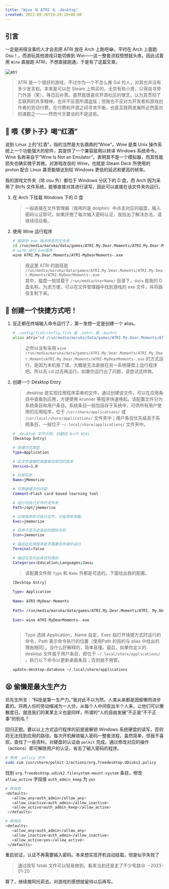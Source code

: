 ```yaml
---
title: "Wine 与 ATRI 与 .desktop"
created: 2022-09-26T19:29:10+08:00
---
```

## 引言
一定是闲得没事的人才会去把 ATRI 放在 Arch 上跑吧😂。平时在 Arch 上面跑 Osu！，而游玩其他游戏只能切换到 Win——这一整套流程想想就头疼。因此试着用 `Wine` 直接跑 ATRI，不想直接跑通，于是有了这篇文章。

![atri](https://ghproxy.com/github.com/levinion/blog-pic/blob/main/img/ss_47e1f809fa56ab6d48de3c66e3147585b4ee30a2.600x338.jpg)

> ATRI 是一个很好的游戏，不过作为一个不怎么推 Gal 的人，对其也并没有多少发言权。本来是可以在 Steam 上购买的，无奈有些小贵，只得自寻旁门外道（笑），等日后补票。虽然我很喜欢开源社区的理念，认为其贯彻了互联网的共享精神，也并不反感所谓盗版；但我也不反对为开发者和游戏创作者的劳动付费。在付费和开源之间寻求平衡，也是互联网发展所必然面对的课题之一——然而今天要谈的不是这些。

## 🍷 喂《萝卜子》喝“红酒”
说到 Linux 上的“红酒”，指的当然是大名鼎鼎的“Wine”。Wine 是类 Unix 操作系统上一个功能强大的软件，其提供了一个兼容层用以转译 Windows 系统命令。Wine 名称来自于“Wine Is Not an Emulator”，表明其不是一个模拟器，而其性能损失也确实微乎其微。对游戏改良的 Wine，也就是 Steam Deck 所使用的 proton 配合 Linux 甚至能够达到较 Windows 更低的延迟和更高的帧率。

我的游戏文件夹（除 osu 外）都位于 Windows 分区下的 D 盘，而 Arch 因为采用了 Btrfs 文件系统，能够直接对其进行读写，因此可以直接在该文件夹内运行。

1. 在 Arch 下挂载 Windows 下的 D 盘
   
   > 一般直接在文件管理器（我用的是 dolphin）中点击对应的磁盘，输入密码认证即可。如果厌倦了每次输入密码认证，我给出了解决办法，请继续往后看。
2. 使用 Wine 运行程序
   ```sh
   # 跳转到 exe 程序所在的文件夹
   cd /run/media/maruka/data/games/ATRI.My.Dear.Moments/ATRI.My.Dear.Moments
   # wine 运行 exe程序
   wine ATRI.My.Dear.Moments/ATRI-MyDearMoments-.exe
   ```
   > 我这里 ATRI 的路径是 `/run/media/maruka/data/games/ATRI.My.Dear.Moments/ATRI.My.Dear.Moments/ATRI-MyDearMoments-.exe` <br> 其中，磁盘一般挂载于 `/run/media/UserName/` 目录下，`data` 是我的 D 盘名称。为求方便，可以在文件管理器中找到游戏的 exe 文件，并将路径复制下来。

## 🔗 创建一个快捷方式吧！
1. 反正都在终端输入命令运行了，第一发想一定是创建一个 alias。
   ```sh
   # .config/fish/config.fish 或 .zshrc 或 .bashrc
   alias atri="cd /run/media/maruka/data/games/ATRI.My.Dear.Moments/ATRI.My.Dear.Moments;wine ATRI.My.Dear.Moments/ATRI-MyDearMoments-.exe"
   ```
   > 之所以没有采用 `wine /run/media/maruka/data/games/ATRI.My.Dear.Moments/ATRI.My.Dear.MomentsATRI.My.Dear.Moments/ATRI-MyDearMoments-.exe` 的方式运行，是因为本机报了错，大概是无法直接在另一系统硬盘上运行程序吧。所以先 cd 过去再运行。如果你运行出了问题，请尝试这样做。
2. 创建一个 Desktop Entry
   >.desktop 是实现应用程序菜单的文件，通过创建该文件，可以在应用条目中查看到应用，方便使用 krunner 等程序快速唤起。该配置文件分为系统条目和用户条目。系统条目一般包括存于系统中、可供所有用户使用的应用程序，位于 `/usr/share/applications/` 或 `/usr/local/share/applications/` 文件夹中；用户条目优先级高于系统条目，一般位于 `~/.local/share/applications/` 文件夹中。
   ```sh
   # .desktop 文件示例，机翻自 Arch Wiki
   [Desktop Entry]
   
   # 快捷方式类型
   Type=Application
   
   # 此文件遵循的桌面条目规范的版本
   Version=1.0
   
   # 应用名称
   Name=jMemorize
   
   # 可用做提示的内容
   Comment=Flash card based learning tool
   
   # 运行可执行文件的文件夹
   Path=/opt/jmemorise
   
   # 应用程序的可执行文件，可能带有参数。
   Exec=jmemorize
   
   # 将用于显示此条目的图标名称
   Icon=jmemorize
   
   # 描述此应用程序是否需要在终端中运行
   Terminal=false
   
   # 描述应显示此条目的类别
   Categories=Education;Languages;Java;
   ```
   > 该配置文件除 `Type` 和 `Name` 外都是可选的。下面给出我的配置。
   ```sh
   [Desktop Entry]  
    
   Type= Application  
    
   Name= ATRI-MyDear-Moments  
    
   Path= /run/media/maruka/data/games/ATRI.My.Dear.Moments/ATRI. My.Dear.Moments  
    
   Exec= wine ATRI-MyDearMoments-.exe  
    
   ```
   > Type 选择 Application，Name 自定，Exec 指打开快捷方式时运行的命令，Path 表示命令执行的位置（使用Path 的目的与 alias 中给出的理由相同），没什么好解释的，简单易懂。最后，如果你定义的. desktop 文件属于用户条目，即位于 `~/.local/share/applications/` ，执行以下命令以更新桌面条目；否则就不用管。
   ```sh
   update-desktop-database ~/.local/share/applications
   ```

## 😫 偷懒是最大生产力
邓先生所言：“科技是第一生产力。”我对此不以为然。人类从来都是因偷懒而进步着的。将两人份的劳动缩减为一人份，从每个人中间抠出半个人来，让他们可以懒散度日。就连我们的某某主义也是同样，所谓的“人的自由发展”不正是“不干正事”的别名？

回归正题。要以以上方式运行程序的前提是解锁 Windows 系统硬盘的读写，否则将无法找到应用的路径。每次开机解锁输入密码一整套流程，虽然简单，但我不喜欢。查找了一些资料，对硬盘的认证由 `polkit` 完成。通过修改对应的操作（actions）即可解除用户的认证，省去了输入密码的程序。

```sh
# 修改 .policy 文件
sudo vim /usr/share/polkit-1/actions/org.freedesktop.UDisks2.policy

```

找到 `org.freedesktop.udisk2.filesystem-mount-system` 条目，修改 `allow_active` 字段值 `auth_admin_keep` 为 `yes`

```sh
# 修改前
<defaults>  
   <allow_any>auth_admin</allow_any>  
   <allow_inactive>auth_admin</allow_inactive>  
   <allow_active>auth_admin_keep</allow_active>  
 </defaults>

# 修改后
<defaults>  
   <allow_any>auth_admin</allow_any>  
   <allow_inactive>auth_admin</allow_inactive>  
   <allow_active>yes</allow_active>  
 </defaults>
```

重启验证，认证不再需要输入密码。本来想实现开机自动挂载，但是似乎失败了

> 通过改写 fstab 文件可以轻易做到，看来当初还是走了不少弯路😢 --2023-01-20

算了，继续推阿托莉去。对游戏的感想就留待以后再写。
